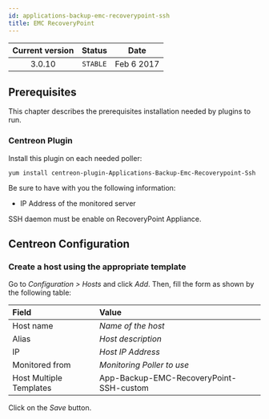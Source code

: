 ```yaml
---
id: applications-backup-emc-recoverypoint-ssh
title: EMC RecoveryPoint
---
```


| Current version | Status | Date |
| :-: | :-: | :-: |
| 3.0.10 | `STABLE` | Feb  6 2017 |

## Prerequisites

This chapter describes the prerequisites installation needed by plugins to run.

### Centreon Plugin

Install this plugin on each needed poller:

``` shell
yum install centreon-plugin-Applications-Backup-Emc-Recoverypoint-Ssh
```

Be sure to have with you the following information:

  - IP Address of the monitored server

SSH daemon must be enable on RecoveryPoint Appliance.

## Centreon Configuration

### Create a host using the appropriate template

Go to *Configuration \> Hosts* and click *Add*. Then, fill the form as shown by the following table:

| Field                                | Value                                   |
| :----------------------------------- | :-------------------------------------- |
| Host name                            | *Name of the host*                      |
| Alias                                | *Host description*                      |
| IP                                   | *Host IP Address*                       |
| Monitored from                       | *Monitoring Poller to use*              |
| Host Multiple Templates              | App-Backup-EMC-RecoveryPoint-SSH-custom |

Click on the *Save* button.

